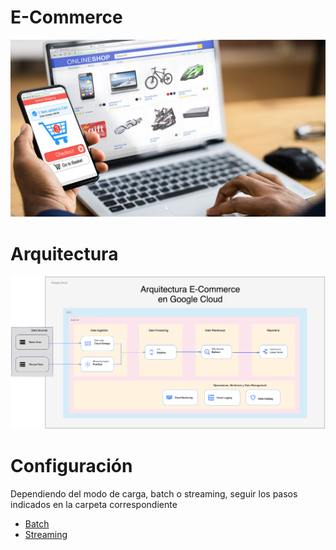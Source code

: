 # E-Commerce

<img src="https://github.com/thecodemancer/e-commerce/blob/63dfe15f147e5eb22ae896aa3d861d78f007a2ef/img/e_commerce.jpeg" />

# Arquitectura

<img src="https://github.com/thecodemancer/e-commerce/blob/992b51d525d5d003ec4f34ea6946bbf3a4937a43/img/e_commerce_arquitectura.png" />

# Configuración

Dependiendo del modo de carga, batch o streaming, seguir los pasos indicados en la carpeta correspondiente

- [Batch](https://github.com/thecodemancer/e-commerce/tree/7db681747222cd4c290c1c354ee2d177bc7faec8/1_batch)
- [Streaming](https://github.com/thecodemancer/e-commerce/tree/7db681747222cd4c290c1c354ee2d177bc7faec8/2_streaming)

